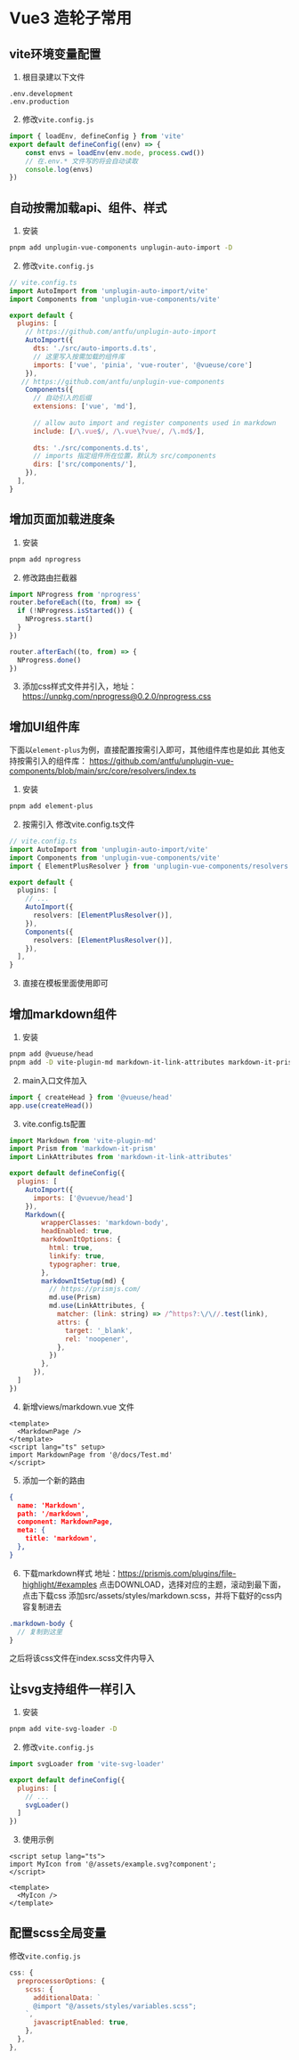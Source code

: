 # Vue3 造轮子常用

## vite环境变量配置

1. 根目录建以下文件

```
.env.development
.env.production
```

2. 修改`vite.config.js`

```js
import { loadEnv, defineConfig } from 'vite'
export default defineConfig((env) => {
    const envs = loadEnv(env.mode, process.cwd())
    // 在.env.* 文件写的将会自动读取
    console.log(envs)
})
```



## 自动按需加载api、组件、样式

1. 安装

```bash
pnpm add unplugin-vue-components unplugin-auto-import -D
```

2. 修改`vite.config.js`

```js
// vite.config.ts
import AutoImport from 'unplugin-auto-import/vite'
import Components from 'unplugin-vue-components/vite'

export default {
  plugins: [
    // https://github.com/antfu/unplugin-auto-import
    AutoImport({
      dts: './src/auto-imports.d.ts',
      // 这里写入按需加载的组件库
      imports: ['vue', 'pinia', 'vue-router', '@vueuse/core']
    }),
   // https://github.com/antfu/unplugin-vue-components
    Components({
      // 自动引入的后缀
      extensions: ['vue', 'md'],
        
      // allow auto import and register components used in markdown
      include: [/\.vue$/, /\.vue\?vue/, /\.md$/],
       
      dts: './src/components.d.ts',
      // imports 指定组件所在位置，默认为 src/components
      dirs: ['src/components/'],
    }),
  ],
}
```





## 增加页面加载进度条

1. 安装

```bash
pnpm add nprogress
```

2. 修改路由拦截器

```js
import NProgress from 'nprogress'
router.beforeEach((to, from) => {
  if (!NProgress.isStarted()) {
    NProgress.start()
  }
})

router.afterEach((to, from) => {
  NProgress.done()
})
```

3. 添加css样式文件并引入，地址：https://unpkg.com/nprogress@0.2.0/nprogress.css





## 增加UI组件库
下面以`element-plus`为例，直接配置按需引入即可，其他组件库也是如此
其他支持按需引入的组件库：
https://github.com/antfu/unplugin-vue-components/blob/main/src/core/resolvers/index.ts

1. 安装
```bash
pnpm add element-plus
```

2. 按需引入
修改vite.config.ts文件
```ts
// vite.config.ts
import AutoImport from 'unplugin-auto-import/vite'
import Components from 'unplugin-vue-components/vite'
import { ElementPlusResolver } from 'unplugin-vue-components/resolvers'

export default {
  plugins: [
    // ...
    AutoImport({
      resolvers: [ElementPlusResolver()],
    }),
    Components({
      resolvers: [ElementPlusResolver()],
    }),
  ],
}
```
3. 直接在模板里面使用即可



## 增加markdown组件
1. 安装
```bash
pnpm add @vueuse/head
pnpm add -D vite-plugin-md markdown-it-link-attributes markdown-it-prism
```

2. main入口文件加入
```js
import { createHead } from '@vueuse/head'
app.use(createHead())
```

3. vite.config.ts配置
```js
import Markdown from 'vite-plugin-md'
import Prism from 'markdown-it-prism'
import LinkAttributes from 'markdown-it-link-attributes'

export default defineConfig({
  plugins: [
    AutoImport({
      imports: ['@vuevue/head']
    }),
    Markdown({
        wrapperClasses: 'markdown-body',
        headEnabled: true,
        markdownItOptions: {
          html: true,
          linkify: true,
          typographer: true,
        },
        markdownItSetup(md) {
          // https://prismjs.com/
          md.use(Prism)
          md.use(LinkAttributes, {
            matcher: (link: string) => /^https?:\/\//.test(link),
            attrs: {
              target: '_blank',
              rel: 'noopener',
            },
          })
        },
      }),
  ]
})
```

4. 新增views/markdown.vue 文件
```vue
<template>
  <MarkdownPage />
</template>
<script lang="ts" setup>
import MarkdownPage from '@/docs/Test.md'
</script>
```

5. 添加一个新的路由
```json
{
  name: 'Markdown',
  path: '/markdown',
  component: MarkdownPage,
  meta: {
    title: 'markdown',
  },
}
```


6. 下载markdown样式
地址：https://prismjs.com/plugins/file-highlight/#examples
点击DOWNLOAD，选择对应的主题，滚动到最下面，点击下载css
添加src/assets/styles/markdown.scss，并将下载好的css内容复制进去
```scss
.markdown-body {
  // 复制到这里
}
```
之后将该css文件在index.scss文件内导入



## 让svg支持组件一样引入

1. 安装

```bash
pnpm add vite-svg-loader -D
```

2. 修改`vite.config.js`

```js
import svgLoader from 'vite-svg-loader'

export default defineConfig({
  plugins: [
  	// ...
  	svgLoader()
  ]
})
```

3. 使用示例

```vue
<script setup lang="ts">
import MyIcon from '@/assets/example.svg?component';
</script>

<template>
  <MyIcon />
</template>
```



## 配置scss全局变量

修改`vite.config.js`

```js
css: {
  preprocessorOptions: {
    scss: {
      additionalData: `
      @import "@/assets/styles/variables.scss";
    `,
      javascriptEnabled: true,
    },
  },
},
```

